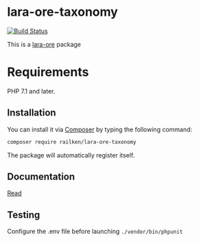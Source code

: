 # lara-ore-taxonomy

[![Build Status](https://travis-ci.org/railken/lara-ore-taxonomy.svg?branch=master)](https://travis-ci.org/railken/lara-ore-taxonomy)

This is a [lara-ore](https://github.com/railken/lara-ore) package

# Requirements

PHP 7.1 and later.

## Installation

You can install it via [Composer](https://getcomposer.org/) by typing the following command:

```bash
composer require railken/lara-ore-taxonomy
```

The package will automatically register itself.

## Documentation

[Read](docs/index.md)

## Testing

Configure the .env file before launching `./vendor/bin/phpunit`
